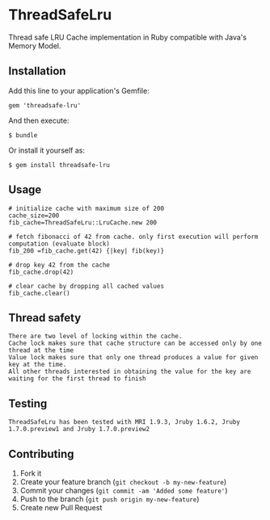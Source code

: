# ThreadSafeLru

Thread safe LRU Cache implementation in Ruby compatible with Java's Memory Model.

## Installation

Add this line to your application's Gemfile:

    gem 'threadsafe-lru'

And then execute:

    $ bundle

Or install it yourself as:

    $ gem install threadsafe-lru

## Usage

	# initialize cache with maximum size of 200
	cache_size=200
	fib_cache=ThreadSafeLru::LruCache.new 200

	# fetch fibonacci of 42 from cache. only first execution will perform computation (evaluate block)	
	fib_200 =fib_cache.get(42) {|key| fib(key)}
	
	# drop key 42 from the cache
	fib_cache.drop(42)
	
	# clear cache by dropping all cached values
	fib_cache.clear()	

## Thread safety

	There are two level of locking within the cache.
	Cache lock makes sure that cache structure can be accessed only by one thread at the time
	Value lock makes sure that only one thread produces a value for given key at the time. 
	All other threads interested in obtaining the value for the key are waiting for the first thread to finish
	
## Testing
	
	ThreadSafeLru has been tested with MRI 1.9.3, Jruby 1.6.2, Jruby 1.7.0.preview1 and Jruby 1.7.0.preview2  
			

## Contributing

1. Fork it
2. Create your feature branch (`git checkout -b my-new-feature`)
3. Commit your changes (`git commit -am 'Added some feature'`)
4. Push to the branch (`git push origin my-new-feature`)
5. Create new Pull Request
